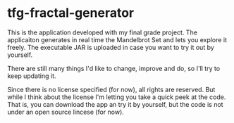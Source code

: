 # tfg-fractal-generator

This is the application developed with my final grade project. The applicaiton generates in real time the Mandelbrot Set and lets you explore it freely. The executable JAR is uploaded in case you want to try it out by yourself.

There are still many things I'd like to change, improve and do, so I'll try to keep updating it.

Since there is no license specified (for now), all rights are reserved. But while I think about the license I'm letting you take a quick peek at the code. That is, you can download the app an try it by yourself, but the code is not under an open source lincese (for now).
